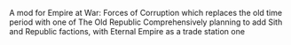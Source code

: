 A mod for Empire at War: Forces of Corruption which replaces the old time period with one of The Old Republic
Comprehensively planning to add Sith and Republic factions, with Eternal Empire as a trade station one
